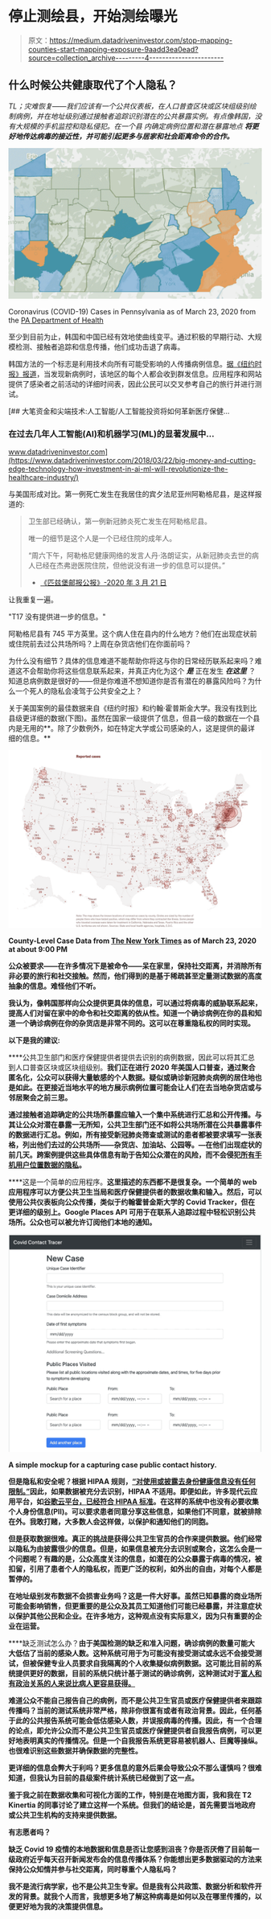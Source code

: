 # 停止测绘县，开始测绘曝光

> 原文：<https://medium.datadriveninvestor.com/stop-mapping-counties-start-mapping-exposure-9aadd3ea0ead?source=collection_archive---------4----------------------->

## 什么时候公共健康取代了个人隐私？

*TL；灾难恢复——我们应该有一个公共仪表板，在人口普查区块或区块组级别绘制病例，并在地址级别通过接触者追踪识别潜在的公共暴露实例。有点像韩国，没有大规模的手机监控和隐私侵犯。在一个县* *内确定病例位置和潜在暴露地点* ***将更好地传达病毒的接近性，并可能引起更多与居家和社会距离命令的合作。***

![](img/417bb8e39b5a58ed0c9eac22743e4f45.png)

Coronavirus (COVID-19) Cases in Pennsylvania as of March 23, 2020 from the [PA Department of Health](https://www.health.pa.gov/topics/disease/coronavirus/Pages/Coronavirus.aspx)

至少到目前为止，韩国和中国已经有效地使曲线变平。通过积极的早期行动、大规模检测、接触者追踪和信息传播，他们成功击退了病毒。

韩国方法的一个标志是利用技术向所有可能受影响的人传播病例信息。[据《纽约时报》报道](https://www.nytimes.com/2020/03/23/world/asia/coronavirus-south-korea-flatten-curve.html)，当发现新病例时，该地区的每个人都会收到群发信息。应用程序和网站提供了感染者之前活动的详细时间表，因此公民可以交叉参考自己的旅行并进行测试。

[](https://www.datadriveninvestor.com/2018/03/22/big-money-and-cutting-edge-technology-how-investment-in-ai-ml-will-revolutionize-the-healthcare-industry/) [## 大笔资金和尖端技术:人工智能/人工智能投资将如何革新医疗保健…

### 在过去几年人工智能(AI)和机器学习(ML)的显著发展中…

www.datadriveninvestor.com](https://www.datadriveninvestor.com/2018/03/22/big-money-and-cutting-edge-technology-how-investment-in-ai-ml-will-revolutionize-the-healthcare-industry/) 

与美国形成对比。第一例死亡发生在我居住的宾夕法尼亚州阿勒格尼县，是这样报道的:

> 卫生部已经确认，第一例新冠肺炎死亡发生在阿勒格尼县。
> 
> 唯一的细节是这个人是一个已经住院的成年人。
> 
> “周六下午，阿勒格尼健康网络的发言人丹·洛朗证实，从新冠肺炎去世的病人已经在杰弗逊医院住院，但他说没有进一步的信息可以提供。”
> - [《匹兹堡邮报公报》-2020 年 3 月 21 日](https://www.post-gazette.com/news/health/2020/03/21/First-Allegheny-County-COVID-19-death-reported/stories/202003210024)

让我重复一遍。

"T17 没有提供进一步的信息。"

阿勒格尼县有 745 平方英里。这个病人住在县内的什么地方？他们在出现症状前或住院前去过公共场所吗？上周在杂货店他们在你面前吗？

为什么没有细节？具体的信息难道不能帮助你将这与你的日常经历联系起来吗？难道这不会帮助你将这些信息联系起来，并真正内化为这个 ***是*** 正在发生 ***在这里*** ？知道总病例数是很好的——但是你难道不想知道你是否有潜在的暴露风险吗？为什么一个死人的隐私会凌驾于公共安全之上？

关于美国案例的最佳数据来自《纽约时报》和约翰·霍普斯金大学。我没有找到比县级更详细的数据(下图)。虽然在国家一级提供了信息，但县一级的数据在一个县内是无用的**。除了少数例外，如在特定大学或公司感染的人，这是提供的最详细的信息。**

**![](img/3f9908b14ff26d811eb530244b18e10a.png)**

**County-Level Case Data from [The New York Times](https://www.nytimes.com/interactive/2020/world/coronavirus-maps.html#us) as of March 23, 2020 at about 9:00 PM**

**公众被要求——在许多情况下是被命令——呆在家里，保持社交距离，并消除所有非必要的旅行和社交接触。然而，他们得到的是基于稀疏甚至定量测试数据的高度抽象的信息。难怪他们不听。**

**我认为，像韩国那样向公众提供更具体的信息，可以通过将病毒的威胁联系起来，提高人们对留在家中的命令和社交距离的依从性。知道一个确诊病例在你的县和知道一个确诊病例在你的杂货店是非常不同的。这可以在尊重隐私权的同时实现。**

**以下是我的建议:**

****公共卫生部门和医疗保健提供者提供去识别的病例数据，因此可以将其汇总到人口普查区块或区块组级别。**我们正在进行 2020 年美国人口普查，通过聚合匿名化，公众可以获得大量敏感的个人数据。疑似或确诊新冠肺炎病例的居住地也是如此。在更接近当地水平的地方展示病例位置可能会让人们在去当地杂货店或与邻居聚会之前三思。**

**通过接触者追踪确定的公共场所暴露应输入一个集中系统进行汇总和公开传播。与其让公众对潜在暴露一无所知，公共卫生部门还不如将公共场所潜在公共暴露事件的数据进行汇总。例如，所有接受新冠肺炎筛查或测试的患者都被要求填写一张表格，列出他们去过的公共场所——杂货店、加油站、公园等。—在他们出现症状的前几天。跨案例提供这些具体信息有助于告知公众潜在的风险，而不会侵犯[所有手机用户位置数据的隐私](https://www.wired.com/story/phones-track-spread-covid19-good-idea/)。**

****这是一个简单的应用程序。**这里描述的东西都不是很复杂。一个简单的 web 应用程序可以方便公共卫生当局和医疗保健提供者的数据收集和输入。然后，可以使用公共仪表板向公众传播，类似于约翰霍普金斯大学的 Covid Tracker，但在更详细的级别上。Google Places API 可用于在联系人追踪过程中轻松识别公共场所。公众也可以被允许订阅他们本地的通知。**

**![](img/f3e36ab73fb2275673f291bfb72bf579.png)**

**A simple mockup for a capturing case public contact history.**

**但是隐私和安全呢？根据 HIPAA 规则，[“对使用或披露去身份健康信息没有任何限制。”](https://www.hhs.gov/hipaa/for-professionals/privacy/laws-regulations/index.html)因此，如果数据被充分去识别，HIPAA 不适用。即便如此，许多现代云应用平台，如[谷歌云平台，已经符合 HIPAA 标准](https://cloud.google.com/security/compliance/hipaa/)。在这样的系统中也没有必要收集个人身份信息(PII)。可以要求患者同意分享这些信息，如果他们不同意，就被排除在外。我敢打赌，大多数人会这样做，以保护和通知他们的同胞。**

**但是获取数据很难。真正的挑战是获得公共卫生官员的合作来提供数据。他们经常以隐私为由披露很少的信息。但是，如果信息被充分去识别或聚合，这怎么会是一个问题呢？有趣的是，公众高度关注的信息，如潜在的公众暴露于病毒的情况，被扣留，引用了患者个人的隐私权，而更广泛的权利，如外出的自由，对每个人都是暂停的。**

**在地址级别发布数据不会损害业务吗？这是一件大好事。虽然已知暴露的商业场所可能会影响销售，但更重要的是公众及其员工知道他们可能已经暴露，并注意症状以保护其他公民和企业。在许多地方，这种观点没有实际意义，因为只有重要的企业在运营。**

****缺乏测试怎么办？**由于美国检测的缺乏和准入问题，确诊病例的数量可能大大低估了当前的感染人数。这种系统可用于为可能没有接受测试或永远不会接受测试，但被保健专业人员要求自我隔离的个人收集疑似病例数据。这可能比目前的系统提供更好的数据，目前的系统只统计基于测试的确诊病例，这种测试对于[富人和有政治关系的人来说比病人更容易获得。](https://www.npr.org/sections/coronavirus-live-updates/2020/03/23/820455412/coronavirus-task-force-doctor-did-not-meet-guidelines-for-test-but-got-one-anywa)**

**难道公众不能自己报告自己的病例，而不是公共卫生官员或医疗保健提供者来跟踪传播吗？当前的测试系统非常严格，除非你很富有或者有政治背景。因此，任何基于此的公共报告系统可能会低估感染人数，并误报病毒的传播。因此，有一个合理的论点，即允许公众而不是公共卫生官员或医疗保健提供者自我报告病例，可以更好地表明真实的传播情况。但是一个自我报告系统更容易被机器人、巨魔等操纵。也很难识别这些数据并确保数据的完整性。**

**更详细的信息会弊大于利吗？更多信息的意外后果会导致公众不那么谨慎吗？很难知道，但我认为目前的县级案件统计系统已经做到了这一点。**

**鉴于我之前在数据收集和可视化方面的工作，特别是在地图方面，我和我在 T2 Kinertia 的同事讨论了建立这样一个系统。但我们的结论是，首先需要当地政府或公共卫生机构的支持来提供数据。**

**有志愿者吗？**

**缺乏 Covid 19 疫情的本地数据和信息是否让您感到沮丧？你是否厌倦了目前每一级政府近乎每天召开新闻发布会的信息传播体系？你能想出更多数据驱动的方法来保持公众知情并参与社交距离，同时尊重个人隐私吗？**

**我不是流行病学家，也不是公共卫生专家。但是我有公共政策、数据分析和软件开发的背景。就我个人而言，我想更多地了解这种病毒是如何以及在哪里传播的，以便更好地为我的决策提供信息。**
